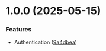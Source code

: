 # 1.0.0 (2025-05-15)


### Features

* Authentication ([9a4dbea](https://github.com/TheoLaperrouse/QuartierFruite/commit/9a4dbea09790badf7bb2b5795d9579c66ef444dd))
